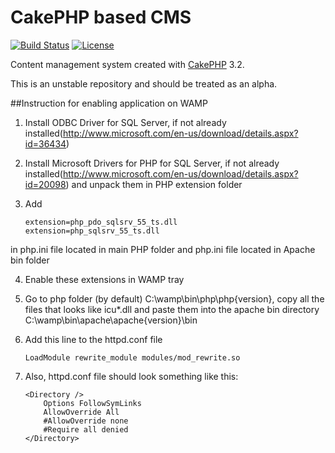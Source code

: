 # CakePHP based CMS

[![Build Status](https://api.travis-ci.org/cakephp/app.png)](https://travis-ci.org/cakephp/app)
[![License](https://poser.pugx.org/cakephp/app/license.svg)](https://packagist.org/packages/cakephp/app)

Content management system created with [CakePHP](http://cakephp.org) 3.2.

This is an unstable repository and should be treated as an alpha.

##Instruction for enabling application on WAMP

1. Install ODBC Driver for SQL Server, if not already installed(http://www.microsoft.com/en-us/download/details.aspx?id=36434)
2. Install Microsoft Drivers for PHP for SQL Server, if not already installed(http://www.microsoft.com/en-us/download/details.aspx?id=20098) and unpack
them in PHP extension folder
3. Add 

    ```
    extension=php_pdo_sqlsrv_55_ts.dll
    extension=php_sqlsrv_55_ts.dll
    ```
in php.ini file located in main PHP folder and php.ini file located in Apache bin folder

4. Enable these extensions in WAMP tray
5. Go to php folder (by default) C:\wamp\bin\php\php{version}, copy all the files that looks like icu*.dll and paste them into the apache bin directory C:\wamp\bin\apache\apache{version}\bin
6. Add this  line to the httpd.conf file

    ```
    LoadModule rewrite_module modules/mod_rewrite.so
    ```

7. Also, httpd.conf file should look something like this:

    ```
    <Directory />
        Options FollowSymLinks
        AllowOverride All
        #AllowOverride none
        #Require all denied
    </Directory>
    ```


